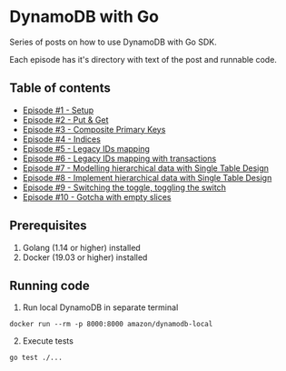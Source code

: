 # DynamoDB with Go

Series of posts on how to use DynamoDB with Go SDK.

Each episode has it's directory with text of the post and runnable code.

## Table of contents
- [Episode #1 - Setup](./episode1/post.md)
- [Episode #2 - Put & Get](./episode2/post.md)
- [Episode #3 - Composite Primary Keys](./episode3/post.md)
- [Episode #4 - Indices ](./episode4/post.md)
- [Episode #5 - Legacy IDs mapping](./episode5/post.md)
- [Episode #6 - Legacy IDs mapping with transactions](./episode6/post.md)
- [Episode #7 - Modelling hierarchical data with Single Table Design](./episode7/post.md)
- [Episode #8 - Implement hierarchical data with Single Table Design](./episode8/post.md)
- [Episode #9 - Switching the toggle, toggling the switch](./episode9/post.md)
- [Episode #10 - Gotcha with empty slices](./episode10/post.md)

## Prerequisites
1. Golang (1.14 or higher) installed 
2. Docker (19.03 or higher) installed

## Running code 

1. Run local DynamoDB in separate terminal
```
docker run --rm -p 8000:8000 amazon/dynamodb-local
```

2. Execute tests 
```
go test ./...
```